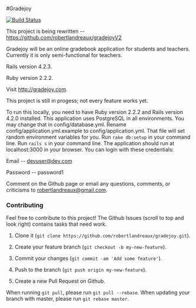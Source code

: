 #Gradejoy

[![Build Status](https://travis-ci.org/robertlandreaux/Gradejoy.png)](https://travis-ci.org/robertlandreaux/Gradejoy)

This project is being rewritten -- https://github.com/robertlandreaux/gradejoyV2

Gradejoy will be an online gradebook application for students and teachers. Currently it is only semi-functional for teachers.

Rails version 4.2.3.

Ruby version 2.2.2.

Visit http://gradejoy.com.

This project is still in progess; not every feature works yet.

To run this locally, you need to have Ruby version 2.2.2 and Rails version 4.2.0 installed.
This application uses PostgreSQL in all environments. You may change that in config/database.yml.
Rename config/application.yml.example to config/application.yml. That file will set random environment variables for you.
Run `rake db:setup` in your command line. Run `rails s` in your command line. The application should run at localhost:3000
in your browser. You can login with these credentials:

Email -- devuser@dev.com

Password -- password1

Comment on the Github page or email any questions, comments, or criticisms to robertlandreaux@gmail.com.

### Contributing

Feel free to contribute to this project! The Github Issues (scroll to top and look right) contains tasks that need work.

1. Clone it (`git clone https://github.com/robertlandreaux/gradejoy.git`).

2. Create your feature branch (`git checkout -b my-new-feature`).

3. Commit your changes (`git commit -am 'Add some feature'`).

4. Push to the branch (`git push origin my-new-feature`).

5. Create a new Pull Request on Github.

When running `git pull`, please run `git pull --rebase`. When updating your branch with master, please run `git rebase master`.
